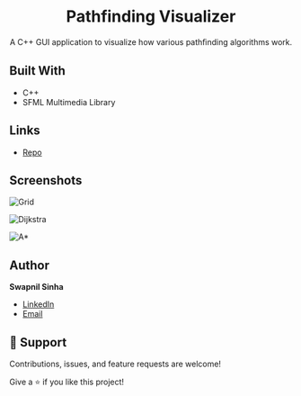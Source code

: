 <h1 align="center">Pathfinding Visualizer</h1>

<p align="center">A C++ GUI application to visualize how various pathﬁnding
algorithms work.</p>

## Built With

- C++
- SFML Multimedia Library

## Links

- [Repo](https://github.com/Swapnil074/Pathfinding_Visulizer "Pathfinding Visualizer Repo")


## Screenshots

![Grid](https://user-images.githubusercontent.com/53442514/154309172-42bc82bd-ebc9-41d7-bba5-744524cc870d.png  "Grid")

![Dijkstra](https://user-images.githubusercontent.com/53442514/154309219-c0d81315-1ace-461f-b6b1-3706faeb4681.png "Dijkstra")

![A*](https://user-images.githubusercontent.com/53442514/154309351-91383cdc-da17-441d-958d-4e07b488334e.png "A*")



## Author

**Swapnil Sinha**

- [LinkedIn](https://www.linkedin.com/in/swapnil-sinha-2b038a199 "Swapnil Sinha")
- [Email](mailto:mailswapnil0074@gmail.com?subject=Hi "Hi!")


## 🤝 Support

Contributions, issues, and feature requests are welcome!

Give a ⭐️ if you like this project!
